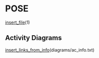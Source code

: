 # POSE

[insert_file](../../34_ABIF_ACIF_POSE_EXERCISES/BigInteger/Task.md)(1)

## Activity Diagrams

[insert_links_from_info](http://www.plantuml.com/plantuml/proxy?cache=no&src=https://raw.githubusercontent.com/leoggehrer/2324-34_ABIF_ACIF_POSE/master/BigInteger.ConApp/diagrams)(diagrams/ac_info.txt)
